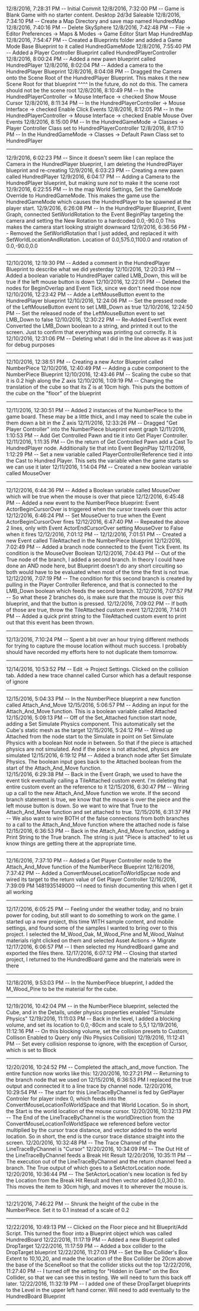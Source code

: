 12/8/2016, 7:28:31 PM --  Initial Commit
12/8/2016, 7:32:00 PM --  Game is Blank Game with no starter content.  Desktop 2d/3d Saleable
12/8/2016, 7:34:10 PM --  Create a Map Directory and save map named HundredMap
12/8/2016, 7:40:16 PM --  Delete SkySphere
12/8/2016, 7:42:48 PM --  File -> Editor Preferences -> Maps & Modes -> Game Editor Start Map HundredMap
12/8/2016, 7:54:47 PM --  Created a Blueprints folder and added a Game Mode Base Blueprint to it called HundredGameMode
12/8/2016, 7:55:40 PM --  Added a Player Controller Blueprint called HundredPlayerController
12/8/2016, 8:00:24 PM --  Added a new pawn blueprint called HundredPlayer
12/8/2016, 8:02:04 PM --  Added a camera to the HundredPlayer Blueprint
12/8/2016, 8:04:08 PM --  Dragged the Camera onto the Scene Root of the HundredPlayer Blueprint.  This makes it the new Scene Root for that blueprint
                          ^^^^ In the future, do not do this.  The camera should not be the scene root
12/8/2016, 8:10:49 PM --  In the HundredPlayerController -> Mouse Interface -> checked Show Mouse Cursor
12/8/2016, 8:11:34 PM --  In the HundredPlayerController -> Mouse Interface -> checked Enable Click Events
12/8/2016, 8:12:05 PM --  In the HundredPlayerController -> Mouse Interface -> checked Enable Mouse Over Events
12/8/2016, 8:15:00 PM --  In the HundredGameMode -> Classes -> Player Controller Class set to HundredPlayerController
12/8/2016, 8:17:10 PM --  In the HundredGameMode -> Classes -> Default Pawn Class set to HundredPlayer

----

12/9/2016, 6:02:23 PM	--	Since it doesn't seem like I can replace the Camera in the HundredPlayer blueprint, I am deleting the HundredPlayer blueprint and re-creating
12/9/2016, 6:03:23 PM	--	Creating a new pawn called HundredPlayer
12/9/2016, 6:04:17 PM	--	Adding a Camera to the HundredPlayer blueprint, but making sure *not* to make it the scene root
12/9/2016, 6:22:55 PM	--	In the map World Settings, Set the GameMode Override to HundredGameMode.  This makes the game use the HundredGameMode which causes the HundredPlayer to be spawned at the player start.
12/9/2016, 6:26:08 PM	--	In the HundredPlayer Blueprint, Event Graph, connected SetWorldRotation to the Event BeginPlay targeting the camera and setting the New Rotation to a hardcoded 0.0,-90.0,0  This makes the camera start looking straight downward
12/9/2016, 6:36:56 PM	--	Removed the SetWorldRotation that I just added, and replaced it with SetWorldLocationAndRotation.  Location of 0.0,575.0,1100.0 and rotation of 0.0,-90.0,0.0


----

12/10/2016, 12:19:30 PM	--	Added a comment in the HundredPlayer Blueprint to describe what we did yesterday
12/10/2016, 12:20:33 PM	--	Added a boolean variable to HundredPlayer called LMB_Down, this will be true if the left mouse button is down
12/10/2016, 12:22:01 PM	--	Deleted the nodes for BeginOverlap and Event Tick, since we don't need those now
12/10/2016, 12:23:42 PM	--	Adde a LeftMouseButton event to the HundredPlayer blueprint
12/10/2016, 12:24:06 PM	--	Set the pressed node of the LeftMouseButton event to set LMB_Down as true
12/10/2016, 12:24:50 PM	--	Set the released node of the LeftMouseButton event to set LMB_Down to false
12/10/2016, 12:30:22 PM	--	Re-Added EventTick event Converted the LMB_Down boolean to a string, and printed it out to the screen.  Just to confirm that everything was printing out correctly.  It is
12/10/2016, 12:31:06 PM	--	Deleting what I did in the line above as it was just for debug purposes

----

12/10/2016, 12:38:51 PM	--	Creating a new Actor Blueprint called NumberPiece
12/10/2016, 12:40:49 PM	--	Adding a cube component to the NumberPiece Blueprint
12/10/2016, 12:43:46 PM	--	Scaling the cube so that it is 0.2 high along the Z axis
12/10/2016, 1:09:19 PM	--	Changing the translation of the cube so that its Z is at 10cm high.  This puts the bottom of the cube on the "floor" of the blueprint

----

12/11/2016, 12:30:51 PM	--	Added 2 instances of the NumberPiece to the game board.  These may be a little thick, and I may need to scale the cube in them down a bit in the Z axis
12/11/2016, 12:33:26 PM	--	Dragged "Get Player Controller" into the NumberPiece blueprint event graph
12/11/2016, 1:10:53 PM	--	Add Get Controlled Pawn and tie it into Get Player Controller.
12/11/2016, 1:11:35 PM	--	On the return of Get Controlled Pawn add a Cast To HundredPlayer node.  Additionally tie that into Event BeginPlay
12/11/2016, 1:12:29 PM	--	Set a new variable called PlayerControllerReference tied it into the Cast to Hundred Player.  This sets the variable when the game starts so we can use it later
12/11/2016, 1:14:04 PM	--	Created a new boolean variable called MouseOver

----
12/12/2016, 6:44:36 PM	--	Added a Boolean variable called MouseOver which will be true when the mouse is over that piece
12/12/2016, 6:45:48 PM	--	Added a new event to the NumberPiece blueprint: Event ActorBeginCursorOver is triggered when the cursor travels over this actor
12/12/2016, 6:46:24 PM	--	Set MouseOver to true when the Event ActorBeginCursorOver fires
12/12/2016, 6:47:40 PM	--	Repeated the above 2 lines, only with Event ActorEndCursorOver setting MouseOver to False when it fires
12/12/2016, 7:01:12 PM	--
12/12/2016, 7:01:51 PM	--	Created a new Event called TileAttached in the NumberPiece blueprint
12/12/2016, 7:02:49 PM	--	Added a branch node connected to the Event Tick Event.  Its condition is the MouseOver Boolean
12/12/2016, 7:04:43 PM	--	Out of the True node of the branch, I added a second branch.  In theory I could have done an AND node here, but Blueprint doesn't do any short circuiting so both would have to be evaluated when most of the time the first is not true.
12/12/2016, 7:07:19 PM	--	The condition for this second branch is created by pulling in the Player Controller Reference, and that is connected to the  LMB_Down boolean which feeds the second branch.
12/12/2016, 7:07:57 PM	--	So what these 2 branches do, is make sure that the mouse is over this blueprint, and that the button is pressed.
12/12/2016, 7:09:02 PM	--	If both of those are true, throw the TileAttached custom event
12/12/2016, 7:14:01 PM	--	Added a quick print string to the TileAttached custom event to print out that this event has been thrown.

----


12/13/2016, 7:10:24 PM	--	Spent a bit over an hour trying different methods for trying to capture the mouse location without much success.  I probably should have recorded my efforts here to not duplicate them tomorrow.

----

12/14/2016, 10:53:52 PM	--	Edit -> Project Settings.  Clicked on the collision tab.  Added a new trace channel called Cursor which has a default response of ignore


----
12/15/2016, 5:04:33 PM	--	In the NumberPiece blueprint a new function called Attach_And_Move
12/15/2016, 5:06:57 PM	--	Adding an input for the Attach_And_Move function.  This is a boolean variable called Attached
12/15/2016, 5:09:13 PM	--	Off of the Set_Attached function start node, adding a Set Simulate Physics component.  This automatically set the Cube's static mesh as the target
12/15/2016, 5:24:12 PM	--	Wired up Attached from the node start to the Simulate in point on Set Simulate Physics with a boolean Not node in between.  So that if the piece is attached physics are not simulated.  And if the piece is not attached, physics are simulated
12/15/2016, 6:19:12 PM	--	Added a branch node after Set Simulate Physics.  The boolean input goes back to the Attached boolean from the start of the Attach_And_Move function.  
12/15/2016, 6:29:38 PM	--	Back in the Event Graph, we used to have the event tick eventually calling a TileAttached custom event.  I'm deleting that entire custom event an the reference to it
12/15/2016, 6:30:47 PM	--	Wiring up a call to the new Attach_And_Move function we wrote.  If the second branch statement is true, we know that the mouse is over the piece and the left mouse button is down.  So we want to wire that True to the Attach_And_Move function and set attached to true.
12/15/2016, 6:31:37 PM	--	We also want to wire BOTH of the false connections from both branches to a call to the Attach_And_Move function where the attached node is false
12/15/2016, 6:36:53 PM	--	Back in the Attach_And_Move function, adding a Print String to the True branch.  The string is just "Piece is attached" to let us know things are getting there at the appropriate time.

----

12/16/2016, 7:37:10 PM	--	Added a Get Player Controller node to the Attach_And_Move function of the NumberPiece Blueprint
12/16/2016, 7:37:42 PM	--	Added a ConvertMouseLocationToWorldSpcae node and wired its target to the return value of Get Player Controller
12/16/2016, 7:39:09 PM	1481935149000
--I need to finish documenting this when I get it all working


----

12/17/2016, 6:05:25 PM	--	Feeling under the weather today, and no brain power for coding, but still want to do something to work on the game.  I started up a new project, this time WITH sample content, and mobile settings, and found some of the samples I wanted to bring over to this project.  I selected the M_Wood_Oak, M_Wood_Pine and M_Wood_Walnut materials right clicked on them and selected Asset Actions -> Migrate
12/17/2016, 6:06:57 PM	--	I then selected my HundredBoard game and exported the files there.
12/17/2016, 6:07:12 PM	--	Closing that started project, I returned to the HundredBoard game and the materials were in there


----

12/18/2016, 9:53:03 PM	--	In the NumberPiece blueprint, I added the M_Wood_Pine to be the material for the cube.



----

12/19/2016, 10:42:04 PM	--	in the NumberPiece blueprint, selected the Cube, and in the Details, under physics properties enabled "Simulate Physics"
12/19/2016, 11:11:03 PM	--	Back in the level, I added a blocking volume, and set its location to 0,0,-80cm and scale to 5,5,1
12/19/2016, 11:12:16 PM	--	On this blocking volume, set the collision presets to Custom, Collison Enabled to Query only (No Physics Collision)
12/19/2016, 11:12:41 PM	--	Set every collision response to ignore, with the exception of Cursor, which is set to Block


----

12/20/2016, 10:24:52 PM	--	Completed the attach_and_move function.  The entire function now works like this:
12/20/2016, 10:27:21 PM	--	Returning to the branch node that we used on 12/15/2016, 6:36:53 PM I replaced the true output and connected it to a line trace by channel node.
12/20/2016, 10:29:54 PM	--	The start for this LineTraceByChannel is fed by GetPlayer Controler for player index 0, which feeds into the ConvertMouseLocationToWorldSpace and that World Location.  So in short, the Start is the world location of the mouse cursor.
12/20/2016, 10:32:13 PM	--	The End of the LineTraceByChannel is the worldDirection from the ConvertMouseLocationToWorldSpace we referenced before vector multiplied by the cursor trace distance, and vector added to the world location.  So in short, the end is the cursor trace distance straight into the screen.
12/20/2016, 10:32:48 PM	--	The Trace Channel of the LineTraceByChannel is "Cursor"
12/20/2016, 10:34:09 PM	--	The Out Hit of the LineTraceByChannel feeds a Break Hit Result
12/20/2016, 10:35:11 PM	--	The execution out of the LineTraceByChannel and the return channel feed a branch.  The True output of which goes to a SetActorLocation node.
12/20/2016, 10:36:44 PM	--	The SetActorLocation's new location is fed by the Location from the Break Hit Result and then vector added 0,0,30.0 to.  This moves the item to 30cm high, and moves it to wherever the mouse is.


----

12/21/2016, 7:46:22 PM	--	Shrunk the height of the cube in the NumberPiece.  Set it to 0.1 instead of a scale of 0.2


----

12/22/2016, 10:49:13 PM	--	Clicked on the Floor piece and hit Blueprit/Add Script.  This turned the floor into a Blueprint object which was called HundredBoard
12/22/2016, 11:17:19 PM	--	Added a new Blueprint called DropTarget
12/22/2016, 11:17:59 PM	--	Added a box collider to the DropTarget blueprint
12/22/2016, 11:27:03 PM	--	Set the Box Collider's Box Extent to 10,10,20, and made the location of the Box Collider be 20cm above the base of the SceneRoot so that the collider sticks out the top
12/22/2016, 11:27:40 PM	--	I turned off the setting for "Hidden in Game" on the Box Collider, so that we can see this in testing.  We will need to turn this back off later.
12/22/2016, 11:32:19 PM	--	I added one of these DropTarget blueprints to the Level in the upper left hand corner.  Will need to add eventually to the HundredBoard Blueprint


----
